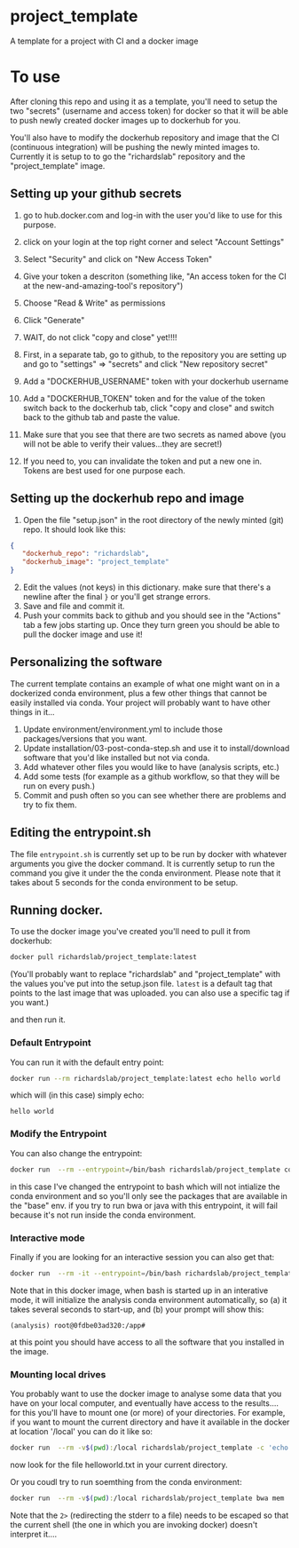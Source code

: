 # project_template
A template for a project with CI and a docker image

# To use
After cloning this repo and using it as a template, you'll need to setup the two "secrets" (username and access token) for docker so that it will be able to push newly created docker images up to dockerhub for you. 

You'll also have to modify the dockerhub repository and image that the CI (continuous integration) will be pushing the newly minted images to. Currently it is setup to to go the "richardslab" repository and the "project_template" image. 

## Setting up your github secrets
1. go to hub.docker.com and log-in with the user you'd like to use for this purpose. 
2. click on your login at the top right corner and select "Account Settings"
3. Select "Security" and click on "New Access Token"
4. Give your token a descriton (something like, "An access token for the CI at the new-and-amazing-tool's repository")
5. Choose "Read & Write" as permissions
6. Click "Generate" 

7. WAIT, do not click "copy and close" yet!!!!

8. First, in a separate tab, go to github, to the repository you are setting up and go to "settings" => "secrets" and click "New repository secret"
9. Add a "DOCKERHUB_USERNAME" token with your dockerhub username
10. Add a "DOCKERHUB_TOKEN" token and for the value of the token switch back to the dockerhub tab, click "copy and close" and switch back to the github tab and paste the value.
11. Make sure that you see that there are two secrets as named above (you will not be able to verify their values...they are secret!)
12. If you need to, you can invalidate the token and put a new one in. Tokens are best used for one purpose each.

## Setting up the dockerhub repo and image 
1. Open the file "setup.json" in the root directory of the newly minted (git) repo. It should look like this:

```json
{
   "dockerhub_repo": "richardslab",
   "dockerhub_image": "project_template"
}


```
2. Edit the values (not keys) in this dictionary. make sure that there's a newline after the final `}` or you'll get strange errors. 
3. Save and file and commit it. 
4. Push your commits back to github and you should see in the "Actions" tab a few jobs starting up. Once they turn green you should be able to pull the docker image and use it!


## Personalizing the software
The current template contains an example of what one might want on in a dockerized conda environment, plus a few other things that cannot be easily installed via conda. Your project will probably want to have other things in it...

1. Update environment/environment.yml to include those packages/versions that you want. 
2. Update installation/03-post-conda-step.sh and use it to install/download software that you'd like installed but not via conda.
3. Add whatever other files you would like to have (analysis scripts, etc.)
4. Add some tests (for example as a github workflow, so that they will be run on every push.)
5. Commit and push often so you can see whether there are problems and try to fix them.

## Editing the entrypoint.sh
The file `entrypoint.sh` is currently set up to be run by docker with whatever arguments you give the docker command. It is currently setup to run the command you give it under the the conda environment. Please note that it takes about 5 seconds for the conda environment to be setup.

## Running docker.
To use the docker image you've created you'll need to pull it from dockerhub:
```bash
docker pull richardslab/project_template:latest
```
(You'll probably want to replace "richardslab" and "project_template" with the values you've put into the setup.json file. `latest` is a default tag that points to the last image that was uploaded. you can also use a specific tag if you want.)

and then run it. 

### Default Entrypoint
You can run it with the default entry point:
```bash
docker run --rm richardslab/project_template:latest echo hello world
```
which will (in this case) simply echo:

```
hello world
```

### Modify the Entrypoint
You can also change the entrypoint:
```bash
docker run  --rm --entrypoint=/bin/bash richardslab/project_template conda list 
```
in this case I've changed the entrypoint to bash which will not intialize the conda environment and so you'll only see the packages that are available in the "base" env. if you try to run bwa or java with this entrypoint, it will fail because it's not run inside the conda environment.

### Interactive mode
Finally if you are looking for an interactive session you can also get that:
```bash
docker run  --rm -it --entrypoint=/bin/bash richardslab/project_template 
```

Note that in this docker image, when bash is started up in an interative mode, it will initialize the analysis conda environment automatically, so (a) it takes several seconds to start-up, and (b) your prompt will show this:
```
(analysis) root@0fdbe03ad320:/app# 
```
at this point you should have access to all the software that you installed in the image.

### Mounting local drives
You probably want to use the docker image to analyse some data that you have on your local computer, and eventually have access to the results.... for this you'll have to mount one (or more) of your directories. For example, if you want to mount the current directory and have it available in the docker at location '/local' you can do it like so:

```bash
docker run  --rm -v$(pwd):/local richardslab/project_template -c 'echo test > /local/helloworld.txt'
```
now look for the file helloworld.txt in your current directory.

Or you coudl try to run soemthing from the conda environment:
```bash
docker run  --rm -v$(pwd):/local richardslab/project_template bwa mem '2>' /local/helloworld.txt
```

Note that the `2>` (redirecting the stderr to a file) needs to be escaped so that the current shell (the one in which you are invoking docker) doesn't interpret it....
